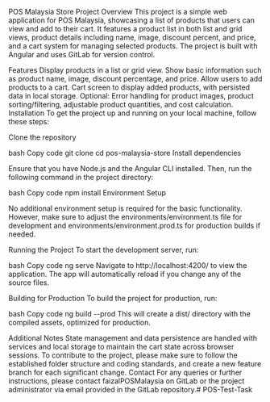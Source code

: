 POS Malaysia Store
Project Overview
This project is a simple web application for POS Malaysia, showcasing a list of products that users can view and add to their cart. It features a product list in both list and grid views, product details including name, image, discount percent, and price, and a cart system for managing selected products. The project is built with Angular and uses GitLab for version control.

Features
Display products in a list or grid view.
Show basic information such as product name, image, discount percentage, and price.
Allow users to add products to a cart.
Cart screen to display added products, with persisted data in local storage.
Optional: Error handling for product images, product sorting/filtering, adjustable product quantities, and cost calculation.
Installation
To get the project up and running on your local machine, follow these steps:

Clone the repository

bash
Copy code
git clone <repository-abc>
cd pos-malaysia-store
Install dependencies

Ensure that you have Node.js and the Angular CLI installed. Then, run the following command in the project directory:

bash
Copy code
npm install
Environment Setup

No additional environment setup is required for the basic functionality. However, make sure to adjust the environments/environment.ts file for development and environments/environment.prod.ts for production builds if needed.

Running the Project
To start the development server, run:

bash
Copy code
ng serve
Navigate to http://localhost:4200/ to view the application. The app will automatically reload if you change any of the source files.

Building for Production
To build the project for production, run:

bash
Copy code
ng build --prod
This will create a dist/ directory with the compiled assets, optimized for production.

Additional Notes
State management and data persistence are handled with services and local storage to maintain the cart state across browser sessions.
To contribute to the project, please make sure to follow the established folder structure and coding standards, and create a new feature branch for each significant change.
Contact
For any queries or further instructions, please contact faizalPOSMalaysia on GitLab or the project administrator via email provided in the GitLab repository.#   P O S - T e s t - T a s k  
 